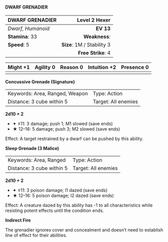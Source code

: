 #### DWARF GRENADIER

| DWARF GRENADIER   |          **Level 2 Hexer** |
| :---------------- | -------------------------: |
| *Dwarf, Humanoid* |                  **EV 13** |
| **Stamina**: 33   |              **Weakness**: |
| **Speed**: 5      | **Size**: 1M / Stability 3 |
|                   |         **Free Strike**: 4 |

| **Might** +1 | **Agility** 0 | **Reason** 0 | **Intuition** +2 | **Presence** 0 |
| ------------ | ------------- | ------------ | ---------------- | -------------- |
|              |               |              |                  |                |

**Concussive Grenade (Signature)**

|                                |                     |
| :----------------------------- | :------------------ |
| Keywords: Area, Ranged, Weapon | Type: Action        |
| Distance: 3 cube within 5      | Target: All enemies |

**2d10 + 2**

- ✦ ≤11: 3 damage; push 1; M1 slowed (save ends)
- ★ 12–16: 5 damage; push 3; M2 slowed (save ends)

Effect: A target restrained by a dwarf can be pushed by this ability.

**Sleep Grenade (3 Malice)**

|                           |                     |
| :------------------------ | :------------------ |
| Keywords: Area, Ranged    | Type: Action        |
| Distance: 3 cube within 5 | Target: All enemies |

**2d10 + 2**

- ✦ ≤11: 3 poison damage; I1 dazed (save ends)
- ★ 12–16: 5 poison damage; I2 dazed (save ends)

Effect: A creature dazed by this ability has -1 to all characteristics while resisting potent effects until the condition ends.

**Indirect Fire**

The grenadier ignores cover and concealment and doesn’t need to establish line of effect for their abilities.
